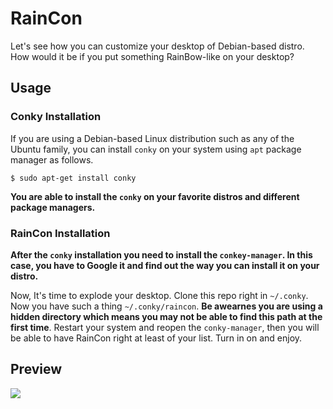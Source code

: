 # RainCon
Let's see how you can customize your desktop of Debian-based distro. How would it be if you put something RainBow-like on your desktop? 

## Usage
### Conky Installation
If you are using a Debian-based Linux distribution such as any of the Ubuntu family, you can install `conky` on your system using `apt` package manager as follows.

    $ sudo apt-get install conky

__You are able to install the `conky` on your favorite distros and different package managers.__

### RainCon Installation
**After the `conky` installation you need to install the `conkey-manager`. In this case, you have to Google it and find out the way you can install it on your distro.**

Now, It's time to explode your desktop. Clone this repo right in `~/.conky`. Now you have such a thing `~/.conky/raincon`. **Be awearnes you are using a hidden directory which means you may not be able to find this path at the first time**. Restart your system and reopen the `conky-manager`, then you will be able to have RainCon right at least of your list. Turn in on and enjoy.

## Preview
<img src="https://github.com/lnxpy/Raincon/blob/master/display.png" with="100%">
